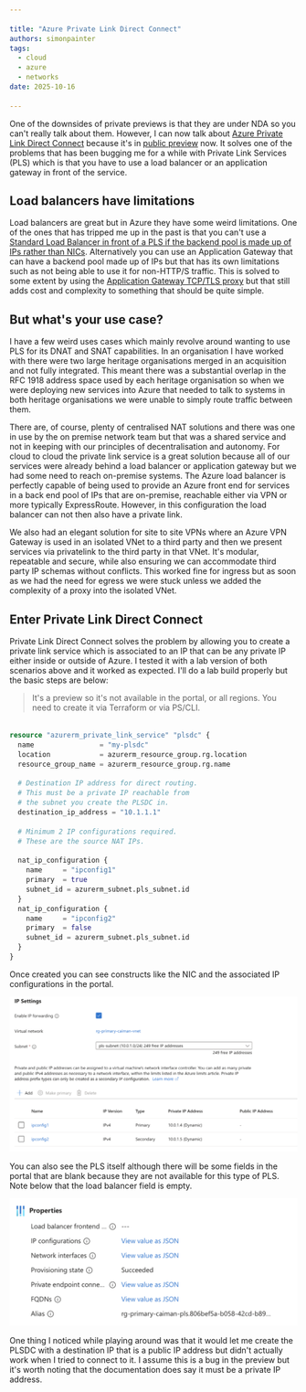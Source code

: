 ```yaml
---

title: "Azure Private Link Direct Connect"
authors: simonpainter
tags:
  - cloud
  - azure
  - networks
date: 2025-10-16

---
```


One of the downsides of private previews is that they are under NDA so you can't really talk about them. However, I can now talk about [Azure Private Link Direct Connect](https://learn.microsoft.com/en-us/azure/private-link/configure-private-link-service-direct-connect) because it's in [public preview](https://azure.microsoft.com/en-us/updates?id=503988) now. It solves one of the problems that has been bugging me for a while with Private Link Services (PLS) which is that you have to use a load balancer or an application gateway in front of the service.
<!-- truncate -->
## Load balancers have limitations

Load balancers are great but in Azure they have some weird limitations. One of the ones that has tripped me up in the past is that you can't use a [Standard Load Balancer in front of a PLS if the backend pool is made up of IPs rather than NICs](https://learn.microsoft.com/en-us/azure/private-link/private-link-service-overview#limitations). Alternatively you can use an Application Gateway that can have a backend pool made up of IPs but that has its own limitations such as not being able to use it for non-HTTP/S traffic. This is solved to some extent by using the [Application Gateway TCP/TLS proxy](https://learn.microsoft.com/en-us/azure/application-gateway/tcp-tls-proxy-overview) but that still adds cost and complexity to something that should be quite simple.

## But what's your use case?

I have a few weird uses cases which mainly revolve around wanting to use PLS for its DNAT and SNAT capabilities. In an organisation I have worked with there were two large heritage organisations merged in an acquisition and not fully integrated. This meant there was a substantial overlap in the RFC 1918 address space used by each heritage organisation so when we were deploying new services into Azure that needed to talk to systems in both heritage organisations we were unable to simply route traffic between them. 

There are, of course, plenty of centralised NAT solutions and there was one in use by the on premise network team but that was a shared service and not in keeping with our principles of decentralisation and autonomy. For cloud to cloud the private link service is a great solution because all of our services were already behind a load balancer or application gateway but we had some need to reach on-premise systems. The Azure load balancer is perfectly capable of being used to provide an Azure front end for services in a back end pool of IPs that are on-premise, reachable either via VPN or more typically ExpressRoute. However, in this configuration the load balancer can not then also have a private link.

We also had an elegant solution for site to site VPNs where an Azure VPN Gateway is used in an isolated VNet to a third party and then we present services via privatelink to the third party in that VNet. It's modular, repeatable and secure, while also ensuring we can accommodate third party IP schemas without conflicts. This worked fine for ingress but as soon as we had the need for egress we were stuck unless we added the complexity of a proxy into the isolated VNet.

## Enter Private Link Direct Connect

Private Link Direct Connect solves the problem by allowing you to create a private link service which is associated to an IP that can be any private IP either inside or outside of Azure. I tested it with a lab version of both scenarios above and it worked as expected. I'll do a lab build properly but the basic steps are below:

> It's a preview so it's not available in the portal, or all regions. You need to create it via Terraform or via PS/CLI.

```terraform

resource "azurerm_private_link_service" "plsdc" {
  name                = "my-plsdc"
  location            = azurerm_resource_group.rg.location
  resource_group_name = azurerm_resource_group.rg.name

  # Destination IP address for direct routing. 
  # This must be a private IP reachable from
  # the subnet you create the PLSDC in.
  destination_ip_address = "10.1.1.1"

  # Minimum 2 IP configurations required.
  # These are the source NAT IPs.

  nat_ip_configuration {
    name     = "ipconfig1"
    primary  = true
    subnet_id = azurerm_subnet.pls_subnet.id
  }
  nat_ip_configuration {
    name     = "ipconfig2"
    primary  = false
    subnet_id = azurerm_subnet.pls_subnet.id
  }
}
```

Once created you can see constructs like the NIC and the associated IP configurations in the portal.

![GUI IPConfig](img/ipconfig.png)

You can also see the PLS itself although there will be some fields in the portal that are blank because they are not available for this type of PLS. Note below that the load balancer field is empty.

![GUI PLDC](img/pldc.png)

One thing I noticed while playing around was that it would let me create the PLSDC with a destination IP that is a public IP address but didn't actually work when I tried to connect to it. I assume this is a bug in the preview but it's worth noting that the documentation does say it must be a private IP address.
